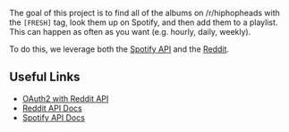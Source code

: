 The goal of this project is to find all of the albums on /r/hiphopheads with the `[FRESH]` tag, look them up on Spotify, and then add them to a playlist. This can happen as often as you want (e.g. hourly, daily, weekly).

To do this, we leverage both the [Spotify API](https://developer.spotify.com/documentation/web-api) and the [Reddit](API).

## Useful Links
- [OAuth2 with Reddit API](https://github.com/reddit-archive/reddit/wiki/OAuth2)
- [Reddit API Docs](https://www.reddit.com/dev/api/)
- [Spotify API Docs](https://developer.spotify.com/documentation/web-api)